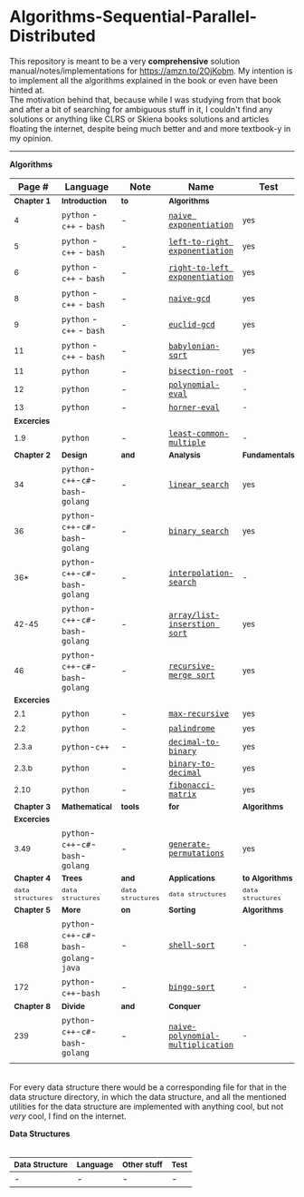# Algorithms-Sequential-Parallel-Distributed

This repository is meant to be a very **comprehensive** solution manual/notes/implementations for https://amzn.to/2OjKobm. My intention is to implement all the algorithms explained in the book or even have been hinted at.</br>
The motivation behind that, because while I was studying from that book and after a bit of searching for ambiguous stuff in it, I couldn't find any solutions or anything like CLRS or Skiena books solutions and articles floating the internet, despite being much better and and more textbook-y in my opinion.</br>

----

<b>Algorithms</b></br>

|**Page #**|**Language**|**Note**|**Name**|**Test**|
|---|---|---|---|---|
|<sup>**Chapter 1**</sup>|<sup>**Introduction**</sup>|<sup>**to**</sup>|<sup>**Algorithms**</sup>||
| <sup>4</sup> |`python` - `c++` - `bash`|-|[`naive exponentiation`](ch1/Naive_Powers)|<sup>yes</sup>|
| <sup>5</sup> |`python` - `c++` - `bash`|-|[`left-to-right exponentiation`](ch1/LtR_Powers)|<sup>yes</sup>|
| <sup>6</sup> |`python` - `c++` - `bash`|-|[`right-to-left exponentiation`](ch1/RtL_Powers)|<sup>yes</sup>|
| <sup>8</sup> |`python` - `c++` - `bash`|-|[`naive-gcd`](ch1/Naive_Gcd)|<sup>yes</sup>|
| <sup>9</sup> |`python` - `c++` - `bash`|-|[`euclid-gcd`](ch1/Euclid_Gcd)|<sup>yes</sup>|
| <sup>11</sup> |`python` - `c++` - `bash`|-|[`babylonian-sqrt`](ch1/Babylonian_sqr)|<sup>yes</sup>|
| <sup>11</sup> |`python`|-|[`bisection-root`](ch1/Bisection_Root)|<sup>-</sup>|
| <sup>12</sup> |`python`|-|[`polynomial-eval`](ch1/Poly_Eval)|<sup>-</sup>|
| <sup>13</sup> |`python`|-|[`horner-eval`](ch1/Horner_Eval)|<sup>-</sup>|
|<sup>**Excercies**</sup>|||||
| <sup>1.9</sup> |`python`|-|[`least-common-multiple`](ch1/Least_Common_Multiple)|<sup>-</sup>|
|<sup>**Chapter 2**</sup>|<sup>**Design**</sup>|<sup>**and**</sup>|<sup>**Analysis**</sup>|<sup>**Fundamentals**</sup>|
|<sup>34</sup>|`python`-`c++`-`c#`-`bash`-`golang`|-|[`linear_search`](ch2/Linear_Search)|<sup>yes</sup>|
|<sup>36</sup>|`python`-`c++`-`c#`-`bash`-`golang`|-|[`binary_search`](ch2/Binary_Search)|<sup>yes</sup>|
|<sup>36*</sup>|`python`-`c++`-`c#`-`bash`-`golang`|-|[`interpolation-search`](ch2/Interpolation_Search)|<sup>-</sup>|
|<sup>42-45</sup>|`python`-`c++`-`c#`-`bash`-`golang`|-|[`array/list-inserstion sort`](ch2/Insertion_Sort)|<sup>yes</sup>|
|<sup>46</sup>|`python`-`c++`-`c#`-`bash`-`golang`|-|[`recursive-merge sort`](ch2/Merge_Sort_recursive)|<sup>yes</sup>|
|<sup>**Excercies**</sup>|||||
| <sup>2.1</sup> |`python`|-|[`max-recursive`](ch2/Max_Recursive)|<sup>yes</sup>|
| <sup>2.2</sup> |`python`|-|[`palindrome`](ch2/Palindrome)|<sup>yes</sup>|
| <sup>2.3.a</sup> |`python`-`c++`|-|[`decimal-to-binary`](ch2/Decimal_TO_Binary)|<sup>yes</sup>|
| <sup>2.3.b</sup> |`python`|-|[`binary-to-decimal`](Binary_TO_Decimal)|<sup>yes</sup>|
| <sup>2.10</sup> |`python`|-|[`fibonacci-matrix`](ch2/Fibonacci_Matrix)|<sup>yes</sup>|
|<sup>**Chapter 3**</sup>|<sup>**Mathematical**</sup>|<sup>**tools**</sup>|<sup>**for**</sup>|<sup>**Algorithms**</sup>|
|<sup>**Excercies**</sup>|||||
| <sup>3.49</sup> |`python`-`c++`-`c#`-`bash`-`golang`|-|[`generate-permutations`](ch3/Permutations)|<sup>yes</sup>|
|<sup>**Chapter 4**</sup>|<sup>**Trees**</sup>|<sup>**and**</sup>|<sup>**Applications**</sup>|<sup>**to Algorithms**</sup>|
|<sup>`data structures`</sup>|<sup>`data structures`</sup>|<sup>`data structures`</sup>|<sup>`data structures`</sup>|<sup>`data structures`</sup>|
|<sup>**Chapter 5**</sup>|<sup>**More**</sup>|<sup>**on**</sup>|<sup>**Sorting**</sup>|<sup>**Algorithms**</sup>|
| <sup>168</sup> |`python`-`c++`-`c#`-`bash`-`golang`-`java`|-|[`shell-sort`](./../ch5/Shell_Sort)|<sup>-</sup>|
| <sup>172</sup> |`python`-`c++`-`bash`|-|[`bingo-sort`](./../ch5/Bingo_Sort)|<sup>-</sup>|
|<sup>**Chapter 8**</sup>|<sup>**Divide**</sup>|<sup>**and**</sup>|<sup>**Conquer**</sup>||
| <sup>239</sup> |``python``-``c++``-``c#``-``bash``-``golang``|-|[`naive-polynomial-multiplication`](./../ch8/Naive_PolyMult)|<sup>-</sup>|
||||||

</br>For every data structure there would be a corresponding file for that in the data structure directory, in which the data structure, and all the mentioned utilities for the data structure are implemented with anything cool, but not *very* cool, I find on the internet.</br>

<b>Data Structures</b></br></br>

|<sup>**Data Structure**</sup>|<sup>**Language**</sup>|<sup>**Other stuff**</sup>|<sup>**Test**</sup>|
|---|---|---|---|
|-|-|-|-|
